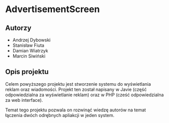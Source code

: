 # AdvertisementScreen
## Autorzy

- Andrzej Dybowski
- Stanisław Fiuta
- Damian Wiatrzyk
- Marcin Siwiński

## Opis projektu

Celem powyższego projektu jest stworzenie systemu do wyświetlania reklam oraz wiadomości.
Projekt ten został napisany w Javie (część odpowiedzialna za wyświetlanie reklam)
oraz w PHP (cześć odpowiedzialna za web interface).

Temat tego projektu pozwala on rozwinąć wiedzę autorów na temat łączenia dwóch odrębnych apliakcji
w jeden system.